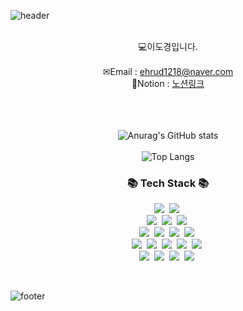 <!--
**newbalence/newbalence** is a ✨ _special_ ✨ repository because its `README.md` (this file) appears on your GitHub profile.

Here are some ideas to get you started:

- 🔭 I’m currently working on ...
- 🌱 I’m currently learning ...
- 👯 I’m looking to collaborate on ...
- 🤔 I’m looking for help with ...
- 💬 Ask me about ...
- 📫 How to reach me: ...
- 😄 Pronouns: ...
- ⚡ Fun fact: ...
-->

![header](https://capsule-render.vercel.app/api?&type=waving&color=timeAuto&height=180&section=header&text=DoKyoung's%20Hub&fontSize=50&animation=fadeIn&fontAlignY=45)

<br>
<div align='center'>💻이도경입니다.</div>
<br>
<div align='center'> ✉Email : <a href="mailto:ehrud1218@naver.com">ehrud1218@naver.com</a></div>
<div align='center'> 🔗Notion : <a href="https://deeply-trout-708.notion.site/1ee5721c4f8880e5b5dec3019e1528a6?pvs=4">노션링크</a></div>
<br>
<br>
<br>

<div align="center">

  ![Anurag's GitHub stats](https://github-readme-stats.vercel.app/api?username=newbalence&show_icons=true&theme=radical)<br>  
  ![Top Langs](https://github-readme-stats.vercel.app/api/top-langs/?username=newbalence&layout=compact)

</div>



<h3 align="center">📚 Tech Stack 📚</h3>
<p align="center">
<!--   https://github.com/Ileriayo/markdown-badges -->
  <img src="https://img.shields.io/badge/postgres-%23316192.svg?style=for-the-badge&logo=postgresql&logoColor=white"/></a>&nbsp
  <img src="https://img.shields.io/badge/mysql-4479A1.svg?style=for-the-badge&logo=mysql&logoColor=white"/></a>&nbsp 
  <br>
  <img src="https://img.shields.io/badge/Anaconda-%2344A833.svg?style=for-the-badge&logo=anaconda&logoColor=white"/></a>&nbsp 
  <img src="https://img.shields.io/badge/jquery-%230769AD.svg?style=for-the-badge&logo=jquery&logoColor=white"/></a>&nbsp
  <img src="https://img.shields.io/badge/opencv-%23white.svg?style=for-the-badge&logo=opencv&logoColor=white"/></a>&nbsp
  <br>
  <img src="https://img.shields.io/badge/css3-%231572B6.svg?style=for-the-badge&logo=css3&logoColor=white"/></a>&nbsp
  <img src="https://img.shields.io/badge/html5-%23E34F26.svg?style=for-the-badge&logo=html5&logoColor=white"/></a>&nbsp
  <img src="https://img.shields.io/badge/java-%23ED8B00.svg?style=for-the-badge&logo=openjdk&logoColor=white"/></a>&nbsp 
  <img src="https://img.shields.io/badge/javascript-%23323330.svg?style=for-the-badge&logo=javascript&logoColor=%23F7DF1E"/></a>&nbsp
  <br>
  <img src="https://img.shields.io/badge/python-3670A0?style=for-the-badge&logo=python&logoColor=ffdd54"/></a>&nbsp 
  <img src="https://img.shields.io/badge/Keras-%23D00000.svg?style=for-the-badge&logo=Keras&logoColor=white"/></a>&nbsp 
  <img src="https://img.shields.io/badge/pandas-%23150458.svg?style=for-the-badge&logo=pandas&logoColor=white"/></a>&nbsp 
  <img src="https://img.shields.io/badge/Matplotlib-%23ffffff.svg?style=for-the-badge&logo=Matplotlib&logoColor=black"/></a>&nbsp 
  <img src="https://img.shields.io/badge/numpy-%23013243.svg?style=for-the-badge&logo=numpy&logoColor=white"/></a>&nbsp 
  <br>
  <img src="https://img.shields.io/badge/scikit--learn-%23F7931E.svg?style=for-the-badge&logo=scikit-learn&logoColor=white"/></a>&nbsp 
  <img src="https://img.shields.io/badge/TensorFlow-%23FF6F00.svg?style=for-the-badge&logo=TensorFlow&logoColor=white"/></a>&nbsp 
  <img src="https://img.shields.io/badge/Visual%20Studio%20Code-0078d7.svg?style=for-the-badge&logo=visual-studio-code&logoColor=white"/></a>&nbsp 
  <img src="https://img.shields.io/badge/apache%20tomcat-%23F8DC75.svg?style=for-the-badge&logo=apache-tomcat&logoColor=black"/></a>&nbsp 
</p>
<br>
<!--
<h3 align="center">🌈 Follow Me 🌈</h3>
<p align="center">
  <a href="https://velog.io/@hyeinisfree"><img src="https://img.shields.io/badge/Tech%20Blog-11B48A?style=flat-square&logo=Vimeo&logoColor=white&link=https://velog.io/@hyeinisfree"/></a>&nbsp
  <a href="https://www.instagram.com/dev.dobby/"><img src="https://img.shields.io/badge/Instagram-E4405F?style=flat-square&logo=Instagram&logoColor=white&link=https://www.instagram.com/hye_inisfree/"/></a>&nbsp
  <a href="mailto:kimhyein7110@gmail.com"><img src="https://img.shields.io/badge/Gmail-d14836?style=flat-square&logo=Gmail&logoColor=white&link=kimhyein7110@gmail.com"/></a>
-->

![footer](https://capsule-render.vercel.app/api?type=waving&color=auto&height=100&section=footer)
